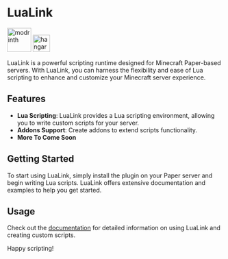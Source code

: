 # LuaLink
<a href=https://modrinth.com/plugin/lualink><img alt="modrinth" height="56" src="https://cdn.jsdelivr.net/npm/@intergrav/devins-badges@3/assets/cozy/available/modrinth_vector.svg"></a>
<a href=https://hangar.papermc.io/Saturn/LuaLink><img alt="hangar" height="40" src="https://cdn.jsdelivr.net/npm/@intergrav/devins-badges@3/assets/cozy/available/hangar_vector.svg"></a>

LuaLink is a powerful scripting runtime designed for Minecraft Paper-based servers. With LuaLink, you can harness the flexibility and ease of Lua scripting to enhance and customize your Minecraft server experience.

## Features

- **Lua Scripting**: LuaLink provides a Lua scripting environment, allowing you to write custom scripts for your server.
- **Addons Support**: Create addons to extend scripts functionality.
- **More To Come Soon** 

## Getting Started

To start using LuaLink, simply install the plugin on your Paper server and begin writing Lua scripts. LuaLink offers extensive documentation and examples to help you get started.

## Usage

Check out the [documentation](https://github.com/LuaLink/LuaLink/wiki) for detailed information on using LuaLink and creating custom scripts.

Happy scripting!
